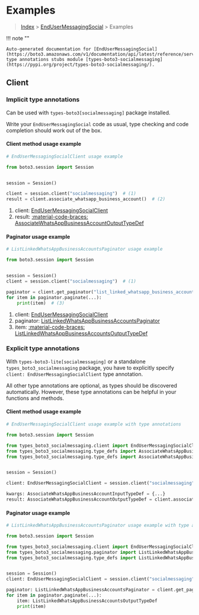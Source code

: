 # Examples

> [Index](../README.md) > [EndUserMessagingSocial](./README.md) > Examples

!!! note ""

    Auto-generated documentation for [EndUserMessagingSocial](https://boto3.amazonaws.com/v1/documentation/api/latest/reference/services/socialmessaging.html#endusermessagingsocial)
    type annotations stubs module [types-boto3-socialmessaging](https://pypi.org/project/types-boto3-socialmessaging/).

## Client

### Implicit type annotations

Can be used with `types-boto3[socialmessaging]` package installed.

Write your `EndUserMessagingSocial` code as usual,
type checking and code completion should work out of the box.


#### Client method usage example

```python
# EndUserMessagingSocialClient usage example

from boto3.session import Session


session = Session()

client = session.client("socialmessaging")  # (1)
result = client.associate_whatsapp_business_account()  # (2)
```

1. client: [EndUserMessagingSocialClient](./client.md)
2. result: [:material-code-braces: AssociateWhatsAppBusinessAccountOutputTypeDef](./type_defs.md#associatewhatsappbusinessaccountoutputtypedef)



#### Paginator usage example

```python
# ListLinkedWhatsAppBusinessAccountsPaginator usage example

from boto3.session import Session


session = Session()
client = session.client("socialmessaging")  # (1)

paginator = client.get_paginator("list_linked_whatsapp_business_accounts")  # (2)
for item in paginator.paginate(...):
    print(item)  # (3)
```

1. client: [EndUserMessagingSocialClient](./client.md)
2. paginator: [ListLinkedWhatsAppBusinessAccountsPaginator](./paginators.md#listlinkedwhatsappbusinessaccountspaginator)
3. item: [:material-code-braces: ListLinkedWhatsAppBusinessAccountsOutputTypeDef](./type_defs.md#listlinkedwhatsappbusinessaccountsoutputtypedef)




### Explicit type annotations

With `types-boto3-lite[socialmessaging]`
or a standalone `types_boto3_socialmessaging` package, you have to explicitly specify `client: EndUserMessagingSocialClient` type annotation.

All other type annotations are optional, as types should be discovered automatically.
However, these type annotations can be helpful in your functions and methods.


#### Client method usage example

```python
# EndUserMessagingSocialClient usage example with type annotations

from boto3.session import Session

from types_boto3_socialmessaging.client import EndUserMessagingSocialClient
from types_boto3_socialmessaging.type_defs import AssociateWhatsAppBusinessAccountOutputTypeDef
from types_boto3_socialmessaging.type_defs import AssociateWhatsAppBusinessAccountInputTypeDef


session = Session()

client: EndUserMessagingSocialClient = session.client("socialmessaging")

kwargs: AssociateWhatsAppBusinessAccountInputTypeDef = {...}
result: AssociateWhatsAppBusinessAccountOutputTypeDef = client.associate_whatsapp_business_account(**kwargs)
```



#### Paginator usage example

```python
# ListLinkedWhatsAppBusinessAccountsPaginator usage example with type annotations

from boto3.session import Session

from types_boto3_socialmessaging.client import EndUserMessagingSocialClient
from types_boto3_socialmessaging.paginator import ListLinkedWhatsAppBusinessAccountsPaginator
from types_boto3_socialmessaging.type_defs import ListLinkedWhatsAppBusinessAccountsOutputTypeDef


session = Session()
client: EndUserMessagingSocialClient = session.client("socialmessaging")

paginator: ListLinkedWhatsAppBusinessAccountsPaginator = client.get_paginator("list_linked_whatsapp_business_accounts")
for item in paginator.paginate(...):
    item: ListLinkedWhatsAppBusinessAccountsOutputTypeDef
    print(item)
```




